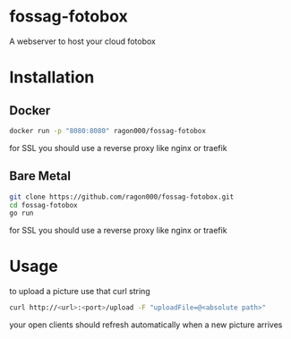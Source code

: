 # fossag-fotobox

A webserver to host your cloud fotobox

# Installation

## Docker

```bash
docker run -p "8080:8080" ragon000/fossag-fotobox
```

for SSL you should use a reverse proxy like nginx or traefik

## Bare Metal

```bash
git clone https://github.com/ragon000/fossag-fotobox.git
cd fossag-fotobox
go run
```

for SSL you should use a reverse proxy like nginx or traefik

# Usage

to upload a picture use that curl string

```bash
curl http://<url>:<port>/upload -F "uploadFile=@<absolute path>"
```

your open clients should refresh automatically when a new picture arrives

